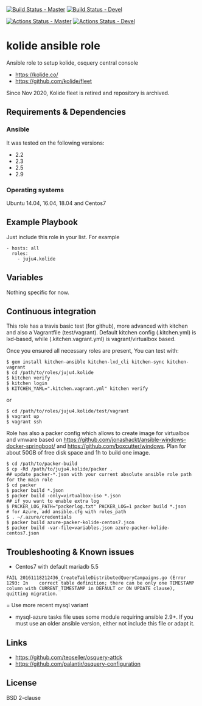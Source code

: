 [![Build Status - Master](https://travis-ci.com/juju4/ansible-kolide.svg?branch=master)](https://travis-ci.com/juju4/ansible-kolide)
[![Build Status - Devel](https://travis-ci.com/juju4/ansible-kolide.svg?branch=devel)](https://travis-ci.com/juju4/ansible-kolide/branches)

[![Actions Status - Master](https://github.com/juju4/ansible-kolide/workflows/AnsibleCI/badge.svg)](https://github.com/juju4/ansible-kolide/actions?query=branch%3Amaster)
[![Actions Status - Devel](https://github.com/juju4/ansible-kolide/workflows/AnsibleCI/badge.svg?branch=devel)](https://github.com/juju4/ansible-kolide/actions?query=branch%3Adevel)

# kolide ansible role

Ansible role to setup kolide, osquery central console
* https://kolide.co/
* https://github.com/kolide/fleet

Since Nov 2020, Kolide fleet is retired and repository is archived.

## Requirements & Dependencies

### Ansible
It was tested on the following versions:
 * 2.2
 * 2.3
 * 2.5
 * 2.9

### Operating systems

Ubuntu 14.04, 16.04, 18.04 and Centos7

## Example Playbook

Just include this role in your list.
For example

```
- hosts: all
  roles:
    - juju4.kolide
```

## Variables

Nothing specific for now.

## Continuous integration

This role has a travis basic test (for github), more advanced with kitchen and also a Vagrantfile (test/vagrant).
Default kitchen config (.kitchen.yml) is lxd-based, while (.kitchen.vagrant.yml) is vagrant/virtualbox based.

Once you ensured all necessary roles are present, You can test with:
```
$ gem install kitchen-ansible kitchen-lxd_cli kitchen-sync kitchen-vagrant
$ cd /path/to/roles/juju4.kolide
$ kitchen verify
$ kitchen login
$ KITCHEN_YAML=".kitchen.vagrant.yml" kitchen verify
```
or
```
$ cd /path/to/roles/juju4.kolide/test/vagrant
$ vagrant up
$ vagrant ssh
```

Role has also a packer config which allows to create image for virtualbox and vmware based on https://github.com/jonashackt/ansible-windows-docker-springboot/ and https://github.com/boxcutter/windows.
Plan for about 50GB of free disk space and 1h to build one image.
```
$ cd /path/to/packer-build
$ cp -Rd /path/to/juju4.kolide/packer .
## update packer-*.json with your current absolute ansible role path for the main role
$ cd packer
$ packer build *.json
$ packer build -only=virtualbox-iso *.json
## if you want to enable extra log
$ PACKER_LOG_PATH="packerlog.txt" PACKER_LOG=1 packer build *.json
# for Azure, add ansible.cfg with roles_path
$ . ~/.azure/credentials
$ packer build azure-packer-kolide-centos7.json
$ packer build -var-file=variables.json azure-packer-kolide-centos7.json
```

## Troubleshooting & Known issues

* Centos7 with default mariadb 5.5
```
FAIL 20161118212436_CreateTableDistributedQueryCampaigns.go (Error 1293: In    correct table definition; there can be only one TIMESTAMP column with CURRENT_TIMESTAMP in DEFAULT or ON UPDATE clause), quitting migration.
```
= Use more recent mysql variant

* mysql-azure tasks file uses some module requiring ansible 2.9+. If you must use an older ansible version, either not include this file or adapt it.

## Links

* https://github.com/teoseller/osquery-attck
* https://github.com/palantir/osquery-configuration

## License

BSD 2-clause

